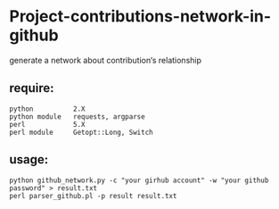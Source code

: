 # Project-contributions-network-in-github
generate a network about contribution‘s relationship

require:
--------
    python          2.X
    python module   requests, argparse
    perl            5.X
    perl module     Getopt::Long, Switch

usage:
------
    python github_network.py -c "your girhub account" -w "your github password" > result.txt
    perl parser_github.pl -p result result.txt
